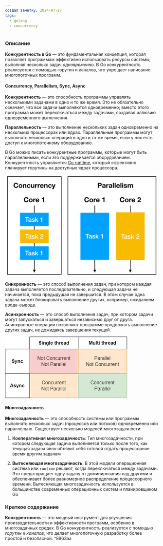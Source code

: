 ```yaml
---
создал заметку: 2024-07-27
tags:
  - golang
  - concurrency
---
```

### Описание

**Конкурентность в Go** — это фундаментальная концепция, которая позволяет программам эффективно использовать ресурсы системы, выполняя несколько задач *одновременно*. В Go конкурентность реализуется с помощью горутин и каналов, что упрощает написание многопоточных программ.

#### Concurrency, Parallelism, Sync, Async

**Конкурентность** — это способность программы управлять несколькими задачами в одно и то же время. Это не обязательно означает, что все задачи выполняются одновременно; вместо этого программа может переключаться между задачами, создавая иллюзию одновременного выполнения.

**Параллельность** — это выполнение нескольких задач одновременно на нескольких процессорах или ядрах. Параллельные программы могут выполнять несколько операций в одно и то же время, если у них есть доступ к многопоточному оборудованию.

В Go можно писать конкурентные программы, которые могут быть параллельными, если это поддерживается оборудованием. Конкурентность управляется [Go runtime](../Внутреннее%20устройство%20Go/Runtime.md), который эффективно планирует горутины на доступных ядрах процессора.

![Pasted image 20240727193327](../../../Cache/Pasted%20image%2020240727193327.png)

**Синхронность** — это способ выполнения задач, при котором каждая задача выполняется последовательно, и следующая задача не начинается, пока предыдущая не завершится. В этом случае одна задача может блокировать выполнение других, например, ожиданием ввода-вывода.

**Асинхронность** — это способ выполнения задач, при котором задачи могут запускаться и завершаться независимо друг от друга. Асинхронные операции позволяют программе продолжать выполнение других задач, не дожидаясь завершения текущей.

![Pasted image 20240727193702](../../../Cache/Pasted%20image%2020240727193702.png)
#### Многозадачность

**Многозадачность** — это способность системы или программы выполнять несколько задач (процессов или потоков) одновременно или параллельно. Существует несколько моделей многозадачности:

1. **Кооперативная многозадачность**:
	Тип многозадачности, при котором следующая задача выполняется только после того, как текущая задача явно объявит себя готовой отдать процессорное время другим задачам

2. **Вытесняющая многозадачность**:
	В этой модели операционная система или `runtime` решают, когда переключаться между задачами. Это предотвращает одну задачу от доминирования над другими и обеспечивает более равномерное распределение процессорного времени. Вытесняющая многозадачность используется в большинстве современных операционных систем и планировщиком Go
### Краткое содержание

**Конкурентность** — это мощный инструмент для улучшения производительности и эффективности программ, особенно в многозадачных средах. В Go конкурентность реализуется с помощью *горутин и каналов*, что делает многопоточную разработку более простой и безопасной. ^8863aa
